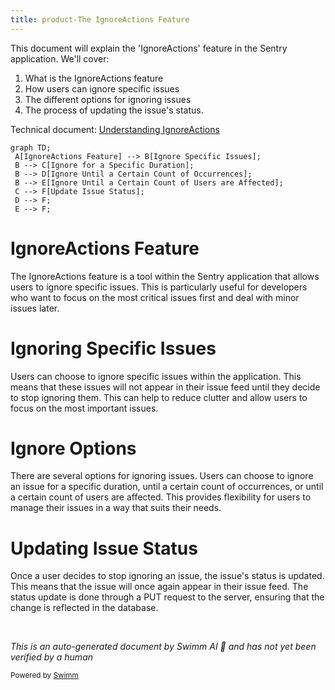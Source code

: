 ```yaml
---
title: product-The IgnoreActions Feature
---
```

This document will explain the 'IgnoreActions' feature in the Sentry application. We'll cover:

1. What is the IgnoreActions feature
2. How users can ignore specific issues
3. The different options for ignoring issues
4. The process of updating the issue's status.

Technical document: <SwmLink doc-title="Understanding IgnoreActions">[Understanding IgnoreActions](/.swm/understanding-ignoreactions.hvbegr21.sw.md)</SwmLink>

```mermaid
graph TD;
 A[IgnoreActions Feature] --> B[Ignore Specific Issues];
 B --> C[Ignore for a Specific Duration];
 B --> D[Ignore Until a Certain Count of Occurrences];
 B --> E[Ignore Until a Certain Count of Users are Affected];
 C --> F[Update Issue Status];
 D --> F;
 E --> F;
```

# IgnoreActions Feature

The IgnoreActions feature is a tool within the Sentry application that allows users to ignore specific issues. This is particularly useful for developers who want to focus on the most critical issues first and deal with minor issues later.

# Ignoring Specific Issues

Users can choose to ignore specific issues within the application. This means that these issues will not appear in their issue feed until they decide to stop ignoring them. This can help to reduce clutter and allow users to focus on the most important issues.

# Ignore Options

There are several options for ignoring issues. Users can choose to ignore an issue for a specific duration, until a certain count of occurrences, or until a certain count of users are affected. This provides flexibility for users to manage their issues in a way that suits their needs.

# Updating Issue Status

Once a user decides to stop ignoring an issue, the issue's status is updated. This means that the issue will once again appear in their issue feed. The status update is done through a PUT request to the server, ensuring that the change is reflected in the database.

&nbsp;

*This is an auto-generated document by Swimm AI 🌊 and has not yet been verified by a human*

<SwmMeta version="3.0.0" repo-id="Z2l0aHViJTNBJTNBc2VudHJ5LWRlbW8lM0ElM0FTd2ltbS1EZW1v" repo-name="sentry-demo" doc-type="product-flows"><sup>Powered by [Swimm](/)</sup></SwmMeta>
